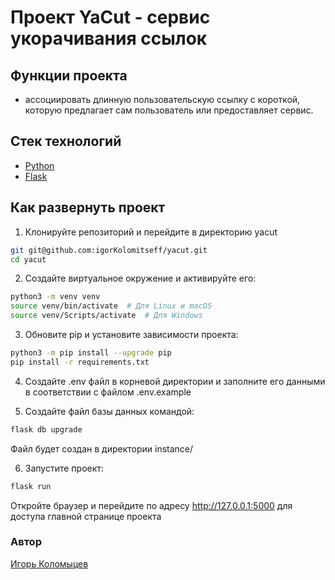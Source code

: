 # Проект YaCut - сервис укорачивания ссылок

## Функции проекта

* ассоциировать длинную пользовательскую ссылку с короткой, которую предлагает 
сам пользователь или предоставляет сервис. 

## Стек технологий
* [Python](https://www.python.org/)
* [Flask](https://flask.palletsprojects.com/en/3.0.x/)

## Как развернуть проект
1. Клонируйте репозиторий и перейдите в директорию yacut
```bash
git git@github.com:igorKolomitseff/yacut.git
cd yacut
```

2. Создайте виртуальное окружение и активируйте его:
```bash
python3 -m venv venv
source venv/bin/activate  # Для Linux и macOS
source venv/Scripts/activate  # Для Windows
```

3. Обновите pip и установите зависимости проекта:
```bash
python3 -m pip install --upgrade pip
pip install -r requirements.txt
```
4. Создайте .env файл в корневой директории и заполните его данными в соответствии с файлом .env.example

5. Создайте файл базы данных командой:
```bash
flask db upgrade
```
Файл будет создан в директории instance/

6. Запустите проект:
```bash
flask run
```
Откройте браузер и перейдите по адресу http://127.0.0.1:5000 для доступа главной странице проекта

### Автор

[Игорь Коломыцев](https://github.com/igorKolomitseff)